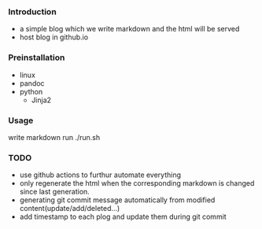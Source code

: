 ### Introduction
- a simple blog which we write markdown and the html will be served
- host blog in github.io
### Preinstallation
- linux
- pandoc
- python 
    - Jinja2

### Usage
write markdown
run ./run.sh
### TODO
- use github actions to furthur automate everything
- only regenerate the html when the corresponding markdown is changed since last generation.
- generating git commit message automatically from modified content(update/add/deleted...)
- add timestamp to each plog and update them during git commit 
